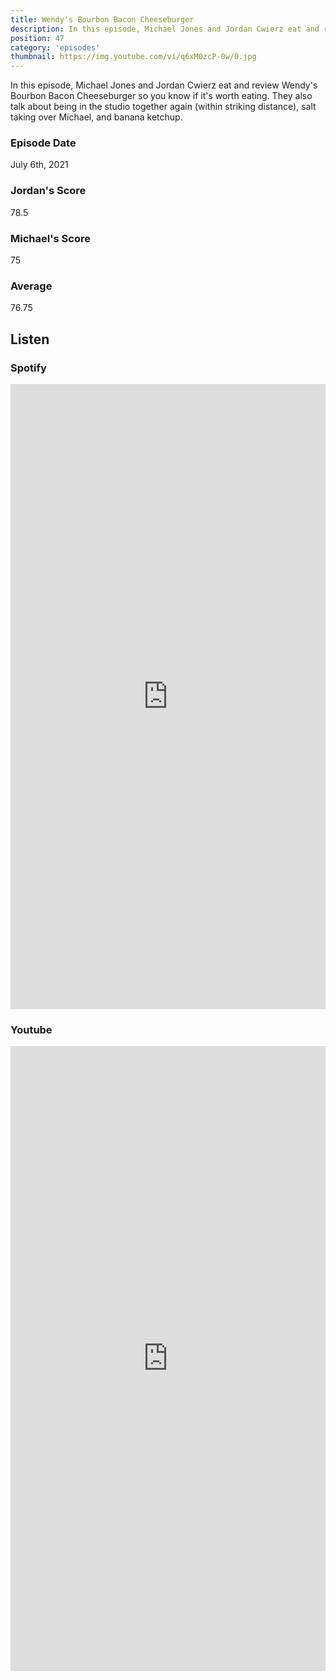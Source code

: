 ```yaml
---
title: Wendy's Bourbon Bacon Cheeseburger
description: In this episode, Michael Jones and Jordan Cwierz eat and review Wendy's Bourbon Bacon Cheeseburger so you know if it's worth eating.
position: 47
category: 'episodes'
thumbnail: https://img.youtube.com/vi/q6xM0zcP-0w/0.jpg
---
```


In this episode, Michael Jones and Jordan Cwierz eat and review Wendy's Bourbon Bacon Cheeseburger so you know if it's worth eating. They also talk about being in the studio together again (within striking distance), salt taking over Michael, and banana ketchup.

### Episode Date

July 6th, 2021

### Jordan's Score

78.5

### Michael's Score

75

### Average

76.75

## Listen

### Spotify

<iframe 
    src="https://open.spotify.com/embed-podcast/episode/5JXUI9B7lRWlUJWqKDD3K1" 
    loading="lazy" 
    style="border: 0; width: 100%; height: 25vh;" allow="encrypted-media"
></iframe>

### Youtube

<iframe 
    src="https://www.youtube.com/embed/q6xM0zcP-0w" 
    loading="lazy" 
    style="border: 0; width: 100%; height: 25vh;"  
    title="YouTube video player" 
    frameborder="0" 
    allow="accelerometer; autoplay; clipboard-write; encrypted-media; gyroscope; picture-in-picture"
></iframe>
